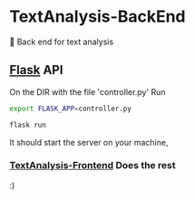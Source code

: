 # TextAnalysis-BackEnd
:love_letter: Back end for text analysis

## [Flask](www.flask.pocoo.org/) API

On the DIR with the file 'controller.py' Run

```sh
export FLASK_APP=controller.py

flask run
```

It should start the server on your machine, 

### [TextAnalysis-Frontend](https://github.com/RowlandOti/TextAnalysis-FrontEnd) Does the rest

:)